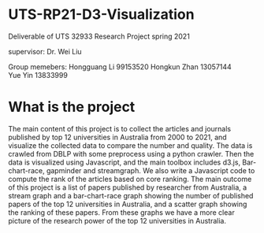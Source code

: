 # UTS-RP21-D3-Visualization
Deliverable of UTS 32933 Research Project spring 2021

supervisor: Dr. Wei Liu

Group memebers:
Hongguang Li 99153520
Hongkun Zhan 13057144     
Yue Yin 13833999

# What is the project
The main content of this project is to collect the articles and journals published by top 12 universities in Australia from 2000 to 2021, and visualize the collected data to compare the number and quality. The data is crawled from DBLP with some preprocess using a python crawler. Then the data is visualized using Javascript, and the main toolbox includes d3.js, Bar-chart-race, gapminder and streamgraph. We also write a Javascript code to compute the rank of the articles based on core ranking. 
The main outcome of this project is a list of papers published by researcher from Australia, a stream graph and a bar-chart-race graph showing the number of published papers of the top 12 universities in Australia, and a scatter graph showing the ranking of these papers. From these graphs we have a more clear picture of the research power of the top 12 universities in Australia.

